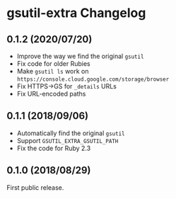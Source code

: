 # gsutil-extra Changelog

## 0.1.2 (2020/07/20)

* Improve the way we find the original `gsutil`
* Fix code for older Rubies
* Make `gsutil ls` work on `https://console.cloud.google.com/storage/browser`
* Fix HTTPS->GS for `_details` URLs
* Fix URL-encoded paths

## 0.1.1 (2018/09/06)

* Automatically find the original `gsutil`
* Support `GSUTIL_EXTRA_GSUTIL_PATH`
* Fix the code for Ruby 2.3

## 0.1.0 (2018/08/29)

First public release.

